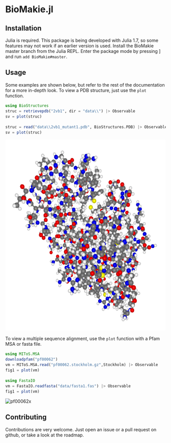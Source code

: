 # BioMakie.jl

## Installation

Julia is required. This package is being developed with Julia 1.7, so some features may not work 
if an earlier version is used. Install the BioMakie master branch from the Julia REPL. Enter the 
package mode by pressing ] and run `add BioMakie#master`.
## Usage

Some examples are shown below, but refer to the rest of the documentation for a more in-depth look.
To view a PDB structure, just use the `plot` function.

```julia
using BioStructures
struc = retrievepdb("2vb1", dir = "data\\") |> Observable
sv = plot(struc)

struc = read("data\\2vb1_mutant1.pdb", BioStructures.PDB) |> Observable
sv = plot(struc)
```

<p align="center"><img width="530" height="600" src="docs/assets/struc.png"></p>

To view a multiple sequence alignment, use the `plot` function with a Pfam MSA or fasta file.

```julia
using MIToS.MSA
downloadpfam("pf00062")
vm = MIToS.MSA.read("pf00062.stockholm.gz",Stockholm) |> Observable
fig1 = plot(vm)

using FastaIO
vm = FastaIO.readfasta("data/fasta1.fas") |> Observable
fig1 = plot(vm)
```

![pf00062x](https://user-images.githubusercontent.com/26263436/141277817-16a4958d-6637-43b0-9946-1916c2947c3a.png)

## Contributing
Contributions are very welcome. Just open an issue or a pull request on github, or take a look at the roadmap.
